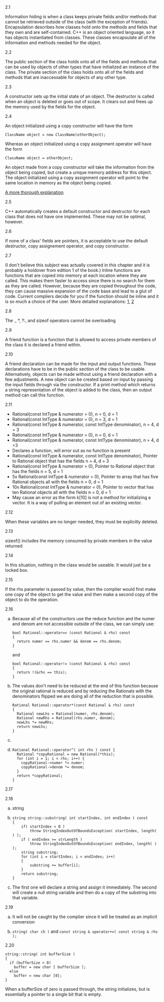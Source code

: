 2.1

Information hiding is when a class keeps private fields and/or methods that cannot be retrieved outside of the class (with the exception of friends). Encapsulation describes how classes hold onto the methods and fields that they own and are self-contained. C++ is an object oriented language, so it has objects instantiated from classes. These classes encapsulate all of the information and methods needed for the object.

2.2

The public section of the class holds onto all of the fields and methods that can be used by objects of other types that have initialized an instance of the class. The private section of the class holds onto all of the fields and methods that are inaccessable for objects of any other type.

2.3

A constructor sets up the initial state of an object. The destructor is called when an object is deleted or goes out of scope. It clears out and frees up the memory used by the fields for the object.

2.4

An object initialized using a copy constructor will have the form 

```
ClassName object = new ClassName(otherObject);
```

Whereas an object initialized using a copy assignment operator will have the form 

```
ClassName object = otherObject;
```

An object made from a copy constructor will take the information from the object being copied, but create a unique memory address for this object. The object initialized using a copy assignment operator will point to the same location in memory as the object being copied.

[A more thorough explanation](https://www.tutorialspoint.com/copy-constructor-vs-assignment-operator-in-cplusplus#:~:text=The%20Copy%20constructor%20and%20the,not%20make%20new%20memory%20space.)

2.5

C++ automatically creates a default constructor and destructor for each class that does not have one implemented. These may not be optimal, however.

2.6

If none of a class' fields are pointers, it is acceptable to use the default destructor, copy assignement operator, and copy constructor.

2.7

(I don't believe this subject was actually covered in this chapter and it is probably a holdover from edition 1 of the book.) Inline functions are functions that are copied into memory at each location where they are called. This makes them faster to access since there is no search for them as they are called. However, because they are copied throughout the code, they can cause massive expansion of the code base and lead to a glut of code. Current compliers decide for you if the function should be inline and it is so much a choice of the user. More detailed explanations: [1](https://www.cplusplus.com/articles/2LywvCM9/), [2](https://stackoverflow.com/questions/1759300/when-should-i-write-the-keyword-inline-for-a-function-method#:~:text=C%2B%2B%20inline%20function%20is%20powerful,is%20called%20at%20compile%20time.&text=The%20compiler%20can%20ignore%20the,is%20more%20than%20a%20line.)

2.8

The ., *, ?:, and sizeof operators cannot be overloading

2.9

A friend function is a function that is allowed to access private members of the class it is declared a friend within.

2.10

A friend declaration can be made for the input and output functions. These declarations have to be in the public section of the class to be usable. Alternatively, objects can be made without using a friend declaration with a few adjustments. A new object can be created based on input by passing the input fields through via the constructor. If a print method which returns a string representation of the object is added to the class, then an output method can call this function.

2.11
* Rational(const IntType & numerator = 0), n = 0, d = 1
* Rational(const IntType & numerator = 0), n = 3, d = 1
* Rational(const IntType & numerator, const IntType denominator), n = 4, d = 3
* Rational(const IntType & numerator = 0), n = 0, d = 1
* Rational(const IntType & numerator, const IntType denominator), n = 4, d =3
* Declares a function, will error out as no function is present
* Rational(const IntType & numerator, const IntType denominator), Pointer to Rational object that has the fields n = 4, d = 3
* Rational(const IntType & numerator = 0), Pointer to Rational object that has the fields n = 5, d = 1
* 5x Rational(const IntType & numerator = 0), Pointer to array that has five Rational objects all with the fields n = 0, d = 1
* 10x Rational(const IntType & numerator = 0), Pointer to vector that has ten Rational objects all with the fields n = 0, d = 1
* May cause an error as the form k[10] is not a method for initializing a vector. It is a way of pulling an element out of an existing vector.

2.12

When these variables are no longer needed, they must be explicitly deleted.

2.13

sizeof() includes the memory consumed by private members in the value returned

2.14

In this situation, nothing in the class would be useable. It would just be a locked box.

2.15

If the rhs parameter is passed by value, then the complier would first make one copy of the object to get the value and then make a second copy of the object to do the operation.

2.16

<ol type="a">
  <li>Because all of the constructors use the reduce function and the numer and denom are not accessible outside of the class, we can simply use:

```
bool Rational::operator== (const Rational & rhs) const
{
  return numer == rhs.numer && denom == rhs.denom;
}
```

and 

```
bool Rational::operator!= (const Rational & rhs) const
{
  return !(&rhs == this);
}
```

  </li>
  <li> The values don't need to be reduced at the end of this function because the original rational is reduced and by reducing the Rationals with the denominators flipped we are doing all of the reduction that is possible.

```
Rational Rational::operator*(const Rational & rhs) const
{
  Rational newLhs = Rational(numer, rhs.denom);
  Rational newRhs = Rational(rhs.numer, denom);
  newLhs *= newRhs;
  return newLhs;
}
```

  </li>
  <li></li>
  <li>

```
Rational Rational::operator^( int rhs ) const {
  Rational *copyRational = new Rational(*this);
  for (int i = 1; i < rhs; i++) {
    copyRational->numer *= numer;
    copyRational->denom *= denom;
  }
  return *copyRational;
}
```

  </li>
</ol>

2.17



2.18
<ol type="a">
  <li>string</li>
  <li>

```
string string::substring( int startIndex, int endIndex ) const
{
    if( startIndex < 0 )
        throw StringIndexOutOfBoundsException( startIndex, length( ) );
    if ( endIndex >= strLength )
        throw StringIndexOutOfBoundsException( endIndex, length( ) );
    string substring;
    for (int i = startIndex; i < endIndex; i++)
    {
        substring += buffer[i];
    }
    return substring;
}
```

  </li>
  <li> The first one will declare a string and assign it immediately. The second will create a null string variable and then do a copy of the substring into that variable.
</ol>

2.19
<ol type="a">
  <li>It will not be caught by the complier since it will be treated as an implicit conversion</li>
  <li>

`string( char ch )` and `const string & operator+=( const string & rhs );`
  </li> 
</ol>

2.20

```
string::string( int bufferSize ) 
{
  if (bufferSize > 0)
    buffer = new char [ bufferSize ];
  else
    buffer = new char [0];
}
```

When a bufferSize of zero is passed through, the string initializes, but is essentially a pointer to a single bit that is empty.

